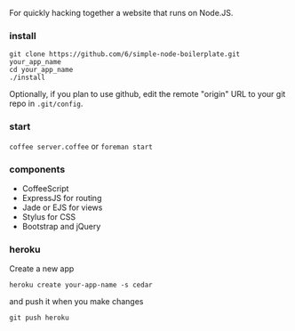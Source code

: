 For quickly hacking together a website that runs on Node.JS.

### install

    git clone https://github.com/6/simple-node-boilerplate.git your_app_name
    cd your_app_name
    ./install

Optionally, if you plan to use github, edit the remote "origin" URL to your git repo in `.git/config`.

### start

`coffee server.coffee` or `foreman start`
    
### components

* CoffeeScript
* ExpressJS for routing
* Jade or EJS for views
* Stylus for CSS
* Bootstrap and jQuery

### heroku
Create a new app

    heroku create your-app-name -s cedar

and push it when you make changes

    git push heroku

